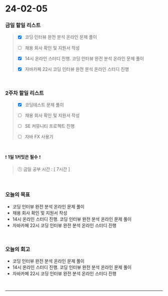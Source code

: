 # 24-02-05
### 금일 할일 리스트
> - [x]  코딩 인터뷰 완전 분석 온라인 문제 풀이
>
> - [ ]  채용 회사 확인 및 지원서 작성
>
> - [x]  14시 온라인 스터디 진행. 코딩 인터뷰 완전 분석 온라인 문제 풀이
>
> - [x]  자바카페 22시 코딩 인터뷰 완전 분석 온라인 스터디 진행

<br/>

### 2주차 할일 리스트  
> - [x]  코딩테스트 문제 풀이
>
> - [ ]  채용 회사 확인 및 지원서 작성
>
> - [ ]  SE 커뮤니티 프로젝트 진행
>
> - [ ]  자바 FX 사용기

<br/>

❗ **1일 1커밋은 필수** ❗
> 🕒 금일 공부 시간 : [ 7시간 ]

<br/>

### 오늘의 목표
- 코딩 인터뷰 완전 분석 온라인 문제 풀이
- 채용 회사 확인 및 지원서 작성
- 14시 온라인 스터디 진행. 코딩 인터뷰 완전 분석 온라인 문제 풀이
- 자바카페 22시 코딩 인터뷰 완전 분석 온라인 스터디 진행

<br>

### 오늘의 회고
- 코딩 인터뷰 완전 분석 온라인 문제 풀이
- 14시 온라인 스터디 진행. 코딩 인터뷰 완전 분석 온라인 문제 풀이
- 자바카페 22시 코딩 인터뷰 완전 분석 온라인 스터디 진행


<br/>

------------  
